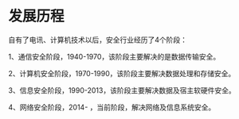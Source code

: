 # 发展历程

自有了电讯、计算机技术以后，安全行业经历了4个阶段：

1、通信安全阶段，1940-1970，该阶段主要解决的是数据传输安全。

2、计算机安全阶段，1970-1990，该阶段主要解决数据处理和存储安全。

3、信息安全阶段，1990-2013，该阶段主要解决数据及宿主软硬件安全。

4、网络安全阶段，2014- ，当前阶段，解决网络及信息系统安全。
